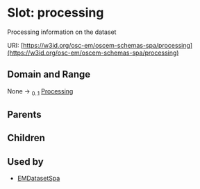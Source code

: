 
# Slot: processing

Processing information on the dataset

URI: [https://w3id.org/osc-em/oscem-schemas-spa/processing](https://w3id.org/osc-em/oscem-schemas-spa/processing)


## Domain and Range

None &#8594;  <sub>0..1</sub> [Processing](Processing.md)

## Parents


## Children


## Used by

 * [EMDatasetSpa](EMDatasetSpa.md)
